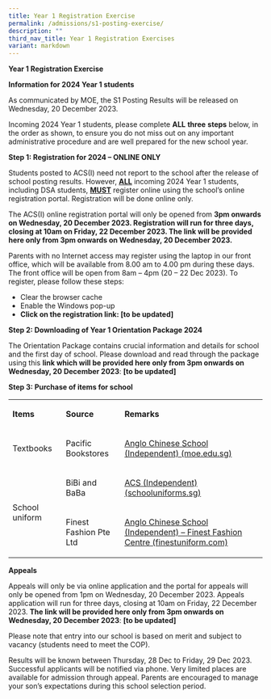 ```yaml
---
title: Year 1 Registration Exercise
permalink: /admissions/s1-posting-exercise/
description: ""
third_nav_title: Year 1 Registration Exercises
variant: markdown
---
```

<p><strong>Year 1 Registration Exercise</strong></p>
<p><strong>Information for 2024 Year 1 students</strong></p>
<p>As communicated by MOE, the S1 Posting Results will be released on Wednesday, 20 December 2023.</p>
<p>Incoming 2024 Year 1 students, please complete <strong>ALL</strong> <strong>three</strong> <strong>steps</strong> below, in the order as shown, to ensure you do not miss out on any important administrative procedure and are well prepared for the new school year.</p>
<p><strong>Step 1</strong><strong>: Registration for 2024 – ONLINE ONLY </strong></p>
<p>Students posted to ACS(I) need not report to the school after the release of school posting results. However, <strong><u>ALL</u></strong> incoming 2024 Year 1 students, including DSA students, <strong><u>MUST</u></strong> register online using the school’s online registration portal. Registration will be done online only.</p>
<p>The ACS(I) online registration portal will only be opened from <strong>3pm onwards on Wednesday, 20 December 2023. Registration will run for three days, closing at 10am on Friday, 22 December 2023. The link will be provided here only from 3pm onwards on Wednesday, 20 December 2023. </strong></p>
<p>Parents with no Internet access may register using the laptop in our front office, which will be available from 8.00 am to 4.00 pm during these days. The front office will be open from 8am – 4pm (20 – 22 Dec 2023). To register, please follow these steps:</p>
<ul>
<li>Clear the browser cache</li>
<li>Enable the Windows pop-up</li>
<li><strong>Click on the registration link: [to be updated]</strong></li>
</ul>
<p><strong>Step 2</strong><strong>: Downloading of Year 1 Orientation Package 2024</strong></p>
<p>The Orientation Package contains crucial information and details for school and the first day of school. Please download and read through the package using this <strong>link which will be provided here only from 3pm onwards on Wednesday, 20 December 2023</strong>: <strong>[to be updated]</strong></p>
<p><strong>Step 3</strong><strong>: Purchase of items for school</strong></p>
<table>
<tbody>
<tr>
<td width="138">
<p><strong>Items</strong></p>
</td>
<td width="166">
<p><strong>Source</strong></p>
</td>
<td width="756">
<p><strong>Remarks</strong></p>
</td>
</tr>
<tr>
<td width="138">
<p>Textbooks</p>
</td>
<td width="166">
<p>Pacific Bookstores</p>
</td>
<td width="756">
<p><a href="https://www.acsindep.moe.edu.sg/for-students/textbook/">Anglo Chinese School (Independent) (moe.edu.sg)</a></p>
</td>
</tr>
<tr>
<td width="138" rowspan="2">
<p>School uniform</p>
</td>
<td width="166">
<p>BiBi and BaBa</p>
</td>
<td width="756">
<p><a href="https://www.schooluniforms.sg/acs-independent-11">ACS (Independent) (schooluniforms.sg)</a></p>
</td>
</tr>
<tr>
<td width="166">
<p>Finest Fashion Pte Ltd</p>
</td>
<td width="756">
<p><a href="https://finestuniform.com/collections/anglo-chinese-secondary-school">Anglo Chinese School (Independent) – Finest Fashion Centre (finestuniform.com)</a></p>
</td>
</tr>
</tbody>
</table>
<p><strong>Appeals</strong></p>
<p>Appeals will only be via online application and the portal for appeals will only be opened from 1pm on Wednesday, 20 December 2023. Appeals application will run for three days, closing at 10am on Friday, 22 December 2023. <strong>The link will be provided here only from 3pm onwards on Wednesday, 20 December 2023</strong>: <strong>[to be updated]</strong></p>
<p>Please note that entry into our school is based on merit and subject to vacancy (students need to meet the COP).</p>
<p>Results will be known between Thursday, 28 Dec to Friday, 29 Dec 2023. Successful applicants will be notified via phone. Very limited places are available for admission through appeal. Parents are encouraged to manage your son’s expectations during this school selection period.</p>